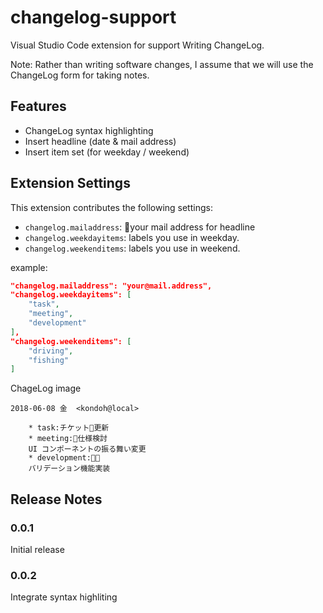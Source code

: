 # changelog-support

Visual Studio Code extension for support Writing ChangeLog.

Note:
Rather than writing software changes, I assume that we will use the ChangeLog form for taking notes.

## Features

- ChangeLog syntax highlighting
- Insert headline (date & mail address)
- Insert item set (for weekday / weekend)

## Extension Settings

This extension contributes the following settings:

- `changelog.mailaddress`: your mail address for headline
- `changelog.weekdayitems`: labels you use in weekday.
- `changelog.weekenditems`: labels you use in weekend.

example:
```json
"changelog.mailaddress": "your@mail.address",
"changelog.weekdayitems": [
    "task",
    "meeting",
    "development"
],
"changelog.weekenditems": [
    "driving",
    "fishing"
]
```

ChageLog image

```
2018-06-08 金  <kondoh@local>

	* task:チケット更新
	* meeting:仕様検討
	UI コンポーネントの振る舞い変更
	* development:
	バリデーション機能実装
```

## Release Notes

### 0.0.1

Initial release

### 0.0.2

Integrate syntax highliting

